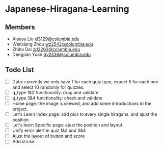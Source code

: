 # Japanese-Hiragana-Learning

## Members

- Xiaoyu Liu xl3129@columbia.edu
- Wenxiang Zhou wz2542@columbia.edu 
- Zhibo Dai zd2263@columbia.edu	
- Dengpan Yuan dy2436@columbia.edu 

## Todo List
- [ ] Data: currently we only have 1 for each quiz type, expect 5 for each one and select 10 randomly for quizzes.
- [ ] q_type 1&2 functionality: drag and validate
- [ ] q_type 3&4 functionality: check and validate
- [ ] Home page: the image is skewed, and add some introductions to the project.
- [ ] Let's Learn Index page: add pics to every single hiragana, and ajust the position.
- [ ] Let's learn Specific page: ajust the position and layout
- [ ] Unify error alert in quiz 1&2 and 3&4
- [ ] Ajust the layout of button and score
- [ ] Add stroke

